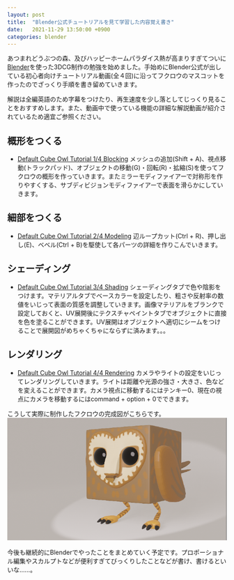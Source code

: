 ```yaml
---
layout: post
title:  "Blender公式チュートリアルを見て学習した内容覚え書き"
date:   2021-11-29 13:50:00 +0900
categories: blender
---
```


あつまれどうぶつの森、及びハッピーホームパラダイス熱が高まりすぎてついに[Blender](https://www.blender.org/)を使った3DCG制作の勉強を始めました。手始めにBlender公式が出している初心者向けチュートリアル動画(全４回)に沿ってフクロウのマスコットを作ったのでざっくり手順を書き留めていきます。

解説は全編英語のため字幕をつけたり、再生速度を少し落としてじっくり見ることをおすすめします。また、動画中で使っている機能の詳細な解説動画が紹介されているため適宜ご参照ください。

## 概形をつくる
- [Default Cube Owl Tutorial 1/4 Blocking](https://www.youtube.com/watch?v=4xLdisAvjx8&t=3s)
メッシュの追加(Shift + A)、視点移動(トラックパッド)、オブジェクトの移動(G)・回転(R)・拡縮(S)を使ってフクロウの概形を作っていきます。またミラーモディファイアーで対称形を作りやすくする、サブディビジョンモディファイアーで表面を滑らかにしていきます。

## 細部をつくる
- [Default Cube Owl Tutorial 2/4 Modeling](https://www.youtube.com/watch?v=LbQ6_D-wLQs&t=1s)
辺ループカット(Ctrl + R)、押し出し(E)、ベベル(Ctrl + B)を駆使して各パーツの詳細を作りこんでいきます。

## シェーディング
- [Default Cube Owl Tutorial 3/4 Shading](https://www.youtube.com/watch?v=eX3skhOOmco&t=37s)
シェーディングタブで色や陰影をつけます。マテリアルタブでベースカラーを設定したり、粗さや反射率の数値をいじって表面の質感を調整していきます。画像マテリアルをブランクで設定しておくと、UV展開後にテクスチャペイントタブでオブジェクトに直接を色を塗ることができます。UV展開はオブジェクトへ適切にシームをつけることで展開図がめちゃくちゃにならずに済みます。。。

## レンダリング
- [Default Cube Owl Tutorial 4/4 Rendering](https://www.youtube.com/watch?v=z-gTThdpho4)
カメラやライトの設定をいじってレンダリングしていきます。ライトは距離や光源の強さ・大きさ、色などを変えることができます。カメラ視点に移動するにはテンキー0、現在の視点にカメラを移動するにはcommand + option + 0でできます。

こうして実際に制作したフクロウの完成図がこちらです。
<img src="/images/box_owl.png" alt="box_owl" title="完成図">

今後も継続的にBlenderでやったことをまとめていく予定です。プロポーショナル編集やスカルプトなどが便利すぎてびっくりしたことなどが書け、書けるといいな……。